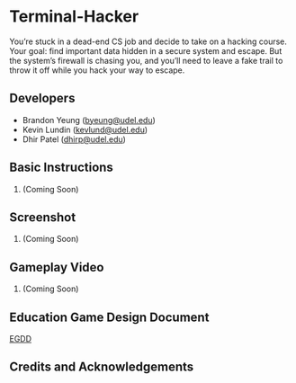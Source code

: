 # Terminal-Hacker
You’re stuck in a dead-end CS job and decide to take on a hacking course. Your goal: find important data hidden in a secure system and escape. But the system’s firewall is chasing you, and you’ll need to leave a fake trail to throw it off while you hack your way to escape.

## Developers
- Brandon Yeung (byeung@udel.edu)
- Kevin Lundin (kevlund@udel.edu)
- Dhir Patel (dhirp@udel.edu)

## Basic Instructions
1. (Coming Soon)
## Screenshot
1. (Coming Soon)
## Gameplay Video
1. (Coming Soon)
## Education Game Design Document
[EGDD](https://github.com/BYeungCoding/Terminal-Hacker/blob/main/docs/egdd.md)
## Credits and Acknowledgements
<links here>
